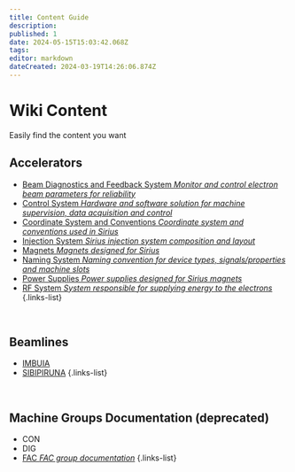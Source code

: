 ```yaml
---
title: Content Guide
description: 
published: 1
date: 2024-05-15T15:03:42.068Z
tags: 
editor: markdown
dateCreated: 2024-03-19T14:26:06.874Z
---
```


# Wiki Content
Easily find the content you want

## Accelerators

- [Beam Diagnostics and Feedback System *Monitor and control electron beam parameters for reliability*](/Machine/beam_diag_feedback_syst)
- [Control System *Hardware and software solution for machine supervision, data acquisition and control*](/Machine/control_system)
- [Coordinate System and Conventions *Coordinate system and conventions used in Sirius*](/Machine/coord_syst)
- [Injection System *Sirius injection system composition and layout*](/Machine/injection_system)
- [Magnets *Magnets designed for Sirius*](/Machine/magnets)
- [Naming System *Naming convention for device types, signals/properties and machine slots*](/Machine/naming_system)
- [Power Supplies *Power supplies designed for Sirius magnets*](/Machine/power_supplies)
- [RF System *System responsible for supplying energy to the electrons*](/Machine/rf_system)
{.links-list}

<br />

## Beamlines

- [IMBUIA](/Beamlines/Imbuia/imb_page)
- [SIBIPIRUNA](/Beamlines/Sibipiruna/sib_page)
{.links-list}

<br />

## Machine Groups Documentation (deprecated)

- CON
- DIG
- [FAC *FAC group documentation*](/Machine/Groups/FAC/fac_page)
{.links-list}